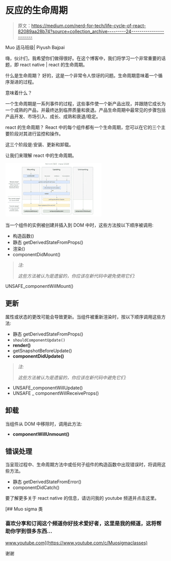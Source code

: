 # 反应的生命周期

> 原文：<https://medium.com/nerd-for-tech/life-cycle-of-react-82089aa28b74?source=collection_archive---------24----------------------->

Muo 适马班级| Piyush Bajpai

嗨，伙计们，我希望你们做得很好。在这个博客中，我们将学习一个非常重要的话题，即 react native | react 的生命周期。

什么是生命周期？
好的，这是一个非常令人惊讶的问题。生命周期意味着一个循序渐进的过程。

意味着什么？

一个生命周期是一系列事件的过程，这些事件使一个新产品出现，并跟随它成长为一个成熟的产品，并最终达到临界质量和衰退。产品生命周期中最常见的步骤包括产品开发、市场引入、成长、成熟和衰退/稳定。

react 的生命周期？
React 中的每个组件都有一个生命周期，您可以在它的三个主要阶段对其进行监控和操作。

这三个阶段是:安装、更新和卸载。

让我们来理解 react 中的生命周期。

![](img/9dd90829d6c809d1180109828b12ad18.png)

当一个组件的实例被创建并插入到 DOM 中时，这些方法按以下顺序被调用:

*   构造函数()
*   静态 getDerivedStateFromProps()
*   渲染()
*   componentDidMount()

> *注:*
> 
> *这些方法被认为是遗留的，你应该在新代码中避免使用它们:*

UNSAFE_componentWillMount()

## 更新

属性或状态的更改可能会导致更新。当组件被重新渲染时，按以下顺序调用这些方法:

*   静态 getDerivedStateFromProps()
*   `shouldComponentUpdate()`
*   **render()**
*   getSnapshotBeforeUpdate()
*   **componentDidUpdate()**

> *注:*
> 
> *这些方法被认为是遗留的，你应该在新代码中避免它们:*

*   UNSAFE_componentWillUpdate()
*   UNSAFE _ componentWillReceiveProps()

## 卸载

当组件从 DOM 中移除时，调用此方法:

*   **componentWillUnmount()**

## 错误处理

当呈现过程中、生命周期方法中或任何子组件的构造函数中出现错误时，将调用这些方法。

*   静态 getDerivedStateFromError()
*   componentDidCatch()

要了解更多关于 react native 的信息，请访问我的 youtube 频道并点击这里。

[](https://www.youtube.com/c/Muosigmaclasses) [## Muo sigma 类

### 喜欢分享和订阅这个频道你好技术爱好者，这里是我的频道，这将帮助你学到很多东西…

www.youtube.com](https://www.youtube.com/c/Muosigmaclasses) 

谢谢